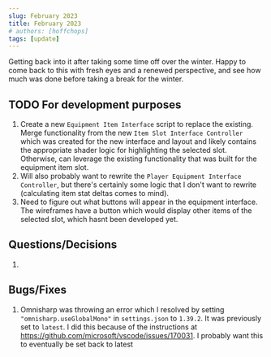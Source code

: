 ```yaml
---
slug: February 2023
title: February 2023
# authors: [hoffchops]
tags: [update]
---
```


Getting back into it after taking some time off over the winter. Happy to come back to this with fresh eyes and a renewed perspective, and see how much was done before taking a break for the winter. 



## TODO For development purposes
1. Create a new `Equipment Item Interface` script to replace the existing. Merge functionality from the new `Item Slot Interface Controller` which was created for the new interface and layout and likely contains the appropriate shader logic for highlighting the selected slot. Otherwise, can leverage the existing functionality that was built for the equipment item slot. 
2. Will also probably want to rewrite the `Player Equipment Interface Controller`, but there's certainly some logic that I don't want to rewrite (calculating item stat deltas comes to mind).
3. Need to figure out what buttons will appear in the equipment interface. The wireframes have a button which would display other items of the selected slot, which hasnt been developed yet. 

## Questions/Decisions
1. 

## Bugs/Fixes
1. Omnisharp was throwing an error which I resolved by setting `"omnisharp.useGlobalMono"` in `settings.json` to `1.39.2`. It was previously set to `latest`. I did this because of the instructions at https://github.com/microsoft/vscode/issues/170031. I probably want this to eventually be set back to latest